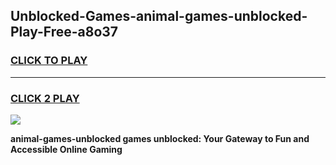 
## Unblocked-Games-animal-games-unblocked-Play-Free-a8o37
<h3>
<a href="https://premium76.site?title=animal-games-unblocked&ref=22A">CLICK TO PLAY</a></h3>
<hr>

<h3>
<a href="https://premium76.site?title=animal-games-unblocked&ref=22A">CLICK 2 PLAY</a>
  
</h3>

<a href="https://premium76.site?title=animal-games-unblocked&ref=22A"><img src="https://clearcache.store/games.png"></a>


**animal-games-unblocked games unblocked: Your Gateway to Fun and Accessible Online Gaming**
